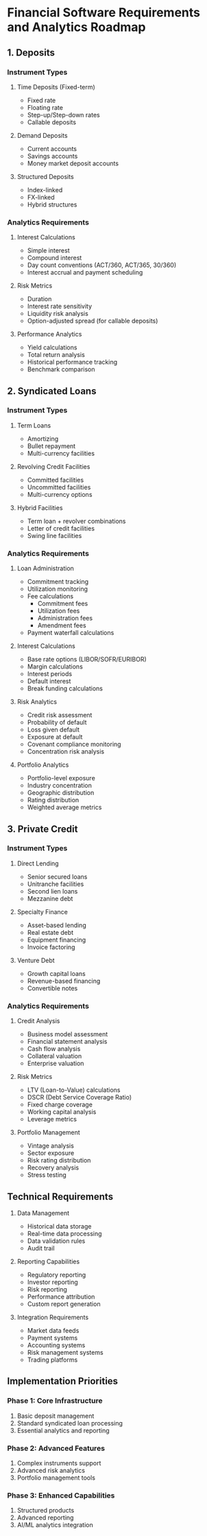 # Financial Software Requirements and Analytics Roadmap

## 1. Deposits

### Instrument Types
1. Time Deposits (Fixed-term)
   - Fixed rate
   - Floating rate
   - Step-up/Step-down rates
   - Callable deposits
   
2. Demand Deposits
   - Current accounts
   - Savings accounts
   - Money market deposit accounts
   
3. Structured Deposits
   - Index-linked
   - FX-linked
   - Hybrid structures

### Analytics Requirements
1. Interest Calculations
   - Simple interest
   - Compound interest
   - Day count conventions (ACT/360, ACT/365, 30/360)
   - Interest accrual and payment scheduling
   
2. Risk Metrics
   - Duration
   - Interest rate sensitivity
   - Liquidity risk analysis
   - Option-adjusted spread (for callable deposits)
   
3. Performance Analytics
   - Yield calculations
   - Total return analysis
   - Historical performance tracking
   - Benchmark comparison

## 2. Syndicated Loans

### Instrument Types
1. Term Loans
   - Amortizing
   - Bullet repayment
   - Multi-currency facilities
   
2. Revolving Credit Facilities
   - Committed facilities
   - Uncommitted facilities
   - Multi-currency options
   
3. Hybrid Facilities
   - Term loan + revolver combinations
   - Letter of credit facilities
   - Swing line facilities

### Analytics Requirements
1. Loan Administration
   - Commitment tracking
   - Utilization monitoring
   - Fee calculations
     * Commitment fees
     * Utilization fees
     * Administration fees
     * Amendment fees
   - Payment waterfall calculations
   
2. Interest Calculations
   - Base rate options (LIBOR/SOFR/EURIBOR)
   - Margin calculations
   - Interest periods
   - Default interest
   - Break funding calculations
   
3. Risk Analytics
   - Credit risk assessment
   - Probability of default
   - Loss given default
   - Exposure at default
   - Covenant compliance monitoring
   - Concentration risk analysis
   
4. Portfolio Analytics
   - Portfolio-level exposure
   - Industry concentration
   - Geographic distribution
   - Rating distribution
   - Weighted average metrics

## 3. Private Credit

### Instrument Types
1. Direct Lending
   - Senior secured loans
   - Unitranche facilities
   - Second lien loans
   - Mezzanine debt
   
2. Specialty Finance
   - Asset-based lending
   - Real estate debt
   - Equipment financing
   - Invoice factoring
   
3. Venture Debt
   - Growth capital loans
   - Revenue-based financing
   - Convertible notes

### Analytics Requirements
1. Credit Analysis
   - Business model assessment
   - Financial statement analysis
   - Cash flow analysis
   - Collateral valuation
   - Enterprise valuation
   
2. Risk Metrics
   - LTV (Loan-to-Value) calculations
   - DSCR (Debt Service Coverage Ratio)
   - Fixed charge coverage
   - Working capital analysis
   - Leverage metrics
   
3. Portfolio Management
   - Vintage analysis
   - Sector exposure
   - Risk rating distribution
   - Recovery analysis
   - Stress testing

## Technical Requirements

1. Data Management
   - Historical data storage
   - Real-time data processing
   - Data validation rules
   - Audit trail
   
2. Reporting Capabilities
   - Regulatory reporting
   - Investor reporting
   - Risk reporting
   - Performance attribution
   - Custom report generation
   
3. Integration Requirements
   - Market data feeds
   - Payment systems
   - Accounting systems
   - Risk management systems
   - Trading platforms

## Implementation Priorities

### Phase 1: Core Infrastructure
1. Basic deposit management
2. Standard syndicated loan processing
3. Essential analytics and reporting

### Phase 2: Advanced Features
1. Complex instruments support
2. Advanced risk analytics
3. Portfolio management tools

### Phase 3: Enhanced Capabilities
1. Structured products
2. Advanced reporting
3. AI/ML analytics integration
